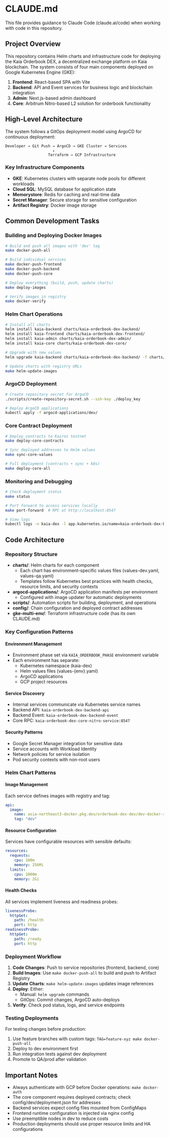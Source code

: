# CLAUDE.md

This file provides guidance to Claude Code (claude.ai/code) when working with code in this repository.

## Project Overview

This repository contains Helm charts and infrastructure code for deploying the Kaia Orderbook DEX, a decentralized exchange platform on Kaia blockchain. The system consists of four main components deployed on Google Kubernetes Engine (GKE):

1. **Frontend**: React-based SPA with Vite
2. **Backend**: API and Event services for business logic and blockchain integration
3. **Admin**: Next.js-based admin dashboard
4. **Core**: Arbitrum Nitro-based L2 solution for orderbook functionality

## High-Level Architecture

The system follows a GitOps deployment model using ArgoCD for continuous deployment:

```
Developer → Git Push → ArgoCD → GKE Cluster → Services
                     ↓
                   Terraform → GCP Infrastructure
```

### Key Infrastructure Components
- **GKE**: Kubernetes clusters with separate node pools for different workloads
- **Cloud SQL**: MySQL database for application state
- **Memorystore**: Redis for caching and real-time data
- **Secret Manager**: Secure storage for sensitive configuration
- **Artifact Registry**: Docker image storage

## Common Development Tasks

### Building and Deploying Docker Images
```bash
# Build and push all images with 'dev' tag
make docker-push-all

# Build individual services
make docker-push-frontend
make docker-push-backend
make docker-push-core

# Deploy everything (build, push, update charts)
make deploy-images

# Verify images in registry
make docker-verify
```

### Helm Chart Operations
```bash
# Install all charts
helm install kaia-backend charts/kaia-orderbook-dex-backend/
helm install kaia-frontend charts/kaia-orderbook-dex-frontend/
helm install kaia-admin charts/kaia-orderbook-dex-admin/
helm install kaia-core charts/kaia-orderbook-dex-core/

# Upgrade with new values
helm upgrade kaia-backend charts/kaia-orderbook-dex-backend/ -f charts/kaia-orderbook-dex-backend/values-dev.yaml

# Update charts with registry URLs
make helm-update-images
```

### ArgoCD Deployment
```bash
# Create repository secret for ArgoCD
./scripts/create-repository-secret.sh --ssh-key ./deploy_key

# Deploy ArgoCD applications
kubectl apply -f argocd-applications/dev/
```

### Core Contract Deployment
```bash
# Deploy contracts to Kairos testnet
make deploy-core-contracts

# Sync deployed addresses to Helm values
make sync-core-values

# Full deployment (contracts + sync + k8s)
make deploy-core-all
```

### Monitoring and Debugging
```bash
# Check deployment status
make status

# Port forward to access services locally
make port-forward  # RPC at http://localhost:8547

# View logs
kubectl logs -n kaia-dex -l app.kubernetes.io/name=kaia-orderbook-dex-backend
```

## Code Architecture

### Repository Structure
- **charts/**: Helm charts for each component
  - Each chart has environment-specific values files (values-dev.yaml, values-qa.yaml)
  - Templates follow Kubernetes best practices with health checks, resource limits, and security contexts
- **argocd-applications/**: ArgoCD application manifests per environment
  - Configured with image updater for automatic deployments
- **scripts/**: Automation scripts for building, deployment, and operations
- **config/**: Chain configuration and deployed contract addresses
- **gke-multi-env/**: Terraform infrastructure code (has its own CLAUDE.md)

### Key Configuration Patterns

#### Environment Management
- Environment phase set via `KAIA_ORDERBOOK_PHASE` environment variable
- Each environment has separate:
  - Kubernetes namespace (kaia-dex)
  - Helm values files (values-{env}.yaml)
  - ArgoCD applications
  - GCP project resources

#### Service Discovery
- Internal services communicate via Kubernetes service names
- Backend API: `kaia-orderbook-dex-backend-api`
- Backend Event: `kaia-orderbook-dex-backend-event`
- Core RPC: `kaia-orderbook-dex-core-nitro-service:8547`

#### Security Patterns
- Google Secret Manager integration for sensitive data
- Service accounts with Workload Identity
- Network policies for service isolation
- Pod security contexts with non-root users

### Helm Chart Patterns

#### Image Management
Each service defines images with registry and tag:
```yaml
api:
  image:
    name: asia-northeast3-docker.pkg.dev/orderbook-dex-dev/dev-docker-registry/kaia-orderbook-dex-backend
    tag: "dev"
```

#### Resource Configuration
Services have configurable resources with sensible defaults:
```yaml
resources:
  requests:
    cpu: 100m
    memory: 256Mi
  limits:
    cpu: 1000m
    memory: 2Gi
```

#### Health Checks
All services implement liveness and readiness probes:
```yaml
livenessProbe:
  httpGet:
    path: /health
    port: http
readinessProbe:
  httpGet:
    path: /ready
    port: http
```

### Deployment Workflow

1. **Code Changes**: Push to service repositories (frontend, backend, core)
2. **Build Images**: Use `make docker-push-all` to build and push to Artifact Registry
3. **Update Charts**: `make helm-update-images` updates image references
4. **Deploy**: Either:
   - Manual: `helm upgrade` commands
   - GitOps: Commit changes, ArgoCD auto-deploys
5. **Verify**: Check pod status, logs, and service endpoints

### Testing Deployments

For testing changes before production:
1. Use feature branches with custom tags: `TAG=feature-xyz make docker-push-all`
2. Deploy to dev environment first
3. Run integration tests against dev deployment
4. Promote to QA/prod after validation

## Important Notes

- Always authenticate with GCP before Docker operations: `make docker-auth`
- The core component requires deployed contracts; check config/dev/deployment.json for addresses
- Backend services expect config files mounted from ConfigMaps
- Frontend runtime configuration is injected via nginx config
- Use preemptible nodes in dev to reduce costs
- Production deployments should use proper resource limits and HA configurations
